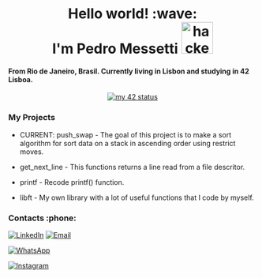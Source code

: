 <h1 align="center"> 
	Hello world! :wave: 
	<br>
	I'm Pedro Messetti 
	<img src="https://cdn3.emoji.gg/emojis/4297-pepe-hacker.gif" width="64px" height="64px" alt="hacker frog">
</h1>

<h4>
	From Rio de Janeiro, Brasil. Currently living in Lisbon and studying in 42 Lisboa.
</h4>

<div align="center">
<a href="https://github.com/JaeSeoKim/badge42"><img src="https://badge42.vercel.app/api/v2/clhhhh8jv003008mf383nxx4t/stats?cursusId=21&coalitionId=110" alt="my 42 status" /></a>
</div>

<h3>
  My Projects
</h3>

- CURRENT: push_swap - The goal of this project is to make a sort algorithm for sort data on a stack in ascending order using restrict moves.

- get_next_line - This functions returns a line read from a file descritor.

- printf - Recode printf() function.

- libft - My own library with a lot of useful functions that I code by myself.

<h3>
  Contacts :phone:
</h3>

[![LinkedIn](https://img.shields.io/badge/LinkedIn-Profile-blue?style=flat-square&logo=linkedin)](https://www.linkedin.com/in/pedro-messetti/)
 [![Email](https://img.shields.io/badge/Email-Me-blue?style=flat-square&logo=gmail)](mailto:pedromessetti@gmail.com)

[![WhatsApp](https://img.shields.io/badge/WhatsApp-Chat-green?style=flat-square&logo=whatsapp)](https://wa.me/+351924686213)

[![Instagram](https://img.shields.io/badge/Instagram-Profile-orange?style=flat-square&logo=instagram)](https://www.instagram.com/pedromessetti/)

